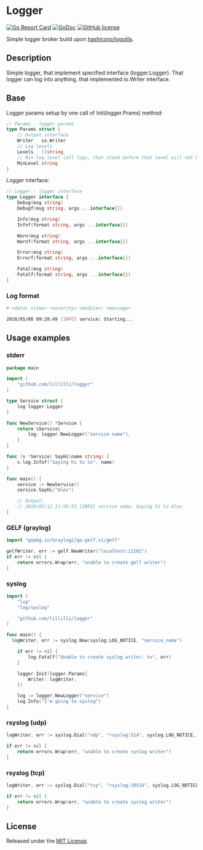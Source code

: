# Logger

[![Go Report Card](https://goreportcard.com/badge/lillilli/jsonrpc)](https://goreportcard.com/report/lillilli/logger)
[![GoDoc](https://godoc.org/github.com/lillilli/jsonrpc?status.svg)](https://godoc.org/github.com/lillilli/logger)
[![GitHub license](https://img.shields.io/badge/license-MIT-blue.svg)](https://raw.githubusercontent.com/lillilli/logger/master/LICENSE)

Simple logger broker build upon [hashicorp/logutils](https://github.com/hashicorp/logutils).

## Description

Simple logger, that implement specified interface (logger.Logger). That logger can log into anything, that implemented io.Writer interface.

## Base

Logger params setup by one call of Init(logger.Prams) method:

```go
// Params - logger params
type Params struct {
    // Output interface
    Writer   io.Writer
    // Log levels
    Levels   []string
    // Min log level (all logs, that stand before that level will not be logged)
    MinLevel string
}
```

Logger interface:

```go
// Logger - logger interface
type Logger interface {
    Debug(msg string)
    Debugf(msg string, args ...interface{})

    Info(msg string)
    Infof(format string, args ...interface{})

    Warn(msg string)
    Warnf(format string, args ...interface{})

    Error(msg string)
    Errorf(format string, args ...interface{})

    Fatal(msg string)
    Fatalf(format string, args ...interface{})
}
```

### Log format

```bash
# <data> <time> <severity> <module>: <message>

2018/05/08 09:28:49 [INFO] service: Starting...
```

## Usage examples

### stderr

```go
package main

import (
	"github.com/lillilli/logger"
)

type Service struct {
	log logger.Logger
}

func NewService() *Service {
	return &Service{
		log: logger.NewLogger("service name"),
	}
}

func (s *Service) SayHi(name string) {
	s.log.Infof("Saying hi to %s", name)
}

func main() {
	service := NewService()
	service.SayHi("Alex")

	// Output:
	// 2019/03/12 11:56:53 [INFO] service name: Saying hi to Alex
}
```

### GELF (graylog)

```go
import "gopkg.in/Graylog2/go-gelf.v1/gelf"

gelfWriter, err := gelf.NewWriter("localhost:12201")
if err != nil {
    return errors.Wrap(err, "unable to create gelf writer")
}
```

### syslog

```go
import (
	"log"
	"log/syslog"

	"github.com/lillilli/logger"
)

func main() {
  logWriter, err := syslog.New(syslog.LOG_NOTICE, "service_name")

	if err != nil {
		log.Fatalf("Unable to create syslog writer: %v", err)
	}

	logger.Init(logger.Params{
		Writer: logWriter,
	})

	log := logger.NewLogger("service")
	log.Info("I'm going to syslog")
}
```

### rsyslog (udp)

```go
logWriter, err := syslog.Dial("udp", "rsyslog:514", syslog.LOG_NOTICE, "service_name")

if err != nil {
    return errors.Wrap(err, "unable to create syslog writer")
}
```

### rsyslog (tcp)

```go
logWriter, err := syslog.Dial("tcp", "rsyslog:10514", syslog.LOG_NOTICE, "service_name")

if err != nil {
    return errors.Wrap(err, "unable to create syslog writer")
}
```

## License

Released under the [MIT License](https://github.com/lillilli/logger/blob/master/LICENSE).